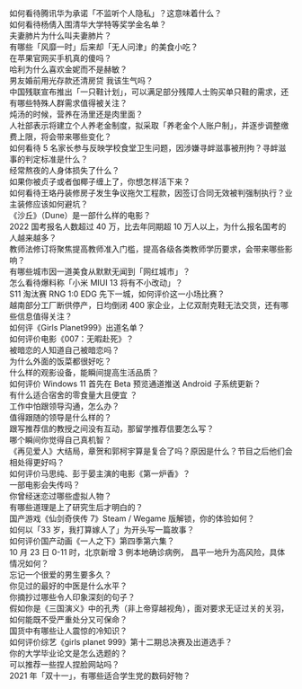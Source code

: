 如何看待腾讯华为承诺「不监听个人隐私」？这意味着什么？  
如何看待杨倩入围清华大学特等奖学金名单？  
夫妻肺片为什么叫夫妻肺片？  
有哪些「风靡一时」后来却「无人问津」的美食小吃？  
在苹果官网买手机真的傻吗？  
哈利为什么喜欢金妮而不是赫敏？  
男友婚前用光存款还清房贷 我该生气吗？  
中国残联宣布推出「一只鞋计划」，可以满足部分残障人士购买单只鞋的需求，还有哪些特殊人群需求值得被关注？  
炖汤的时候，营养在汤里还是肉里面？  
人社部表示将建立个人养老金制度，拟采取「养老金个人账户制」，并逐步调整缴费上限，将会带来哪些变化？  
如何看待 5 名家长参与反映学校食堂卫生问题，因涉嫌寻衅滋事被刑拘？寻衅滋事的判定标准是什么？  
经常熬夜的人身体损失了什么？  
如果你被贞子或者伽椰子缠上了，你想怎样活下来？  
如何看待王珞丹装修房子发生争议拖欠工程款，因签订合同无效被判强制执行？业主装修应该如何避坑？  
《沙丘》（Dune）是一部什么样的电影？  
2022 国考报名人数超过 40 万，比去年同期超 10 万人以上，为什么报名国考的人越来越多？  
教师法修订将聚焦提高教师准入门槛，提高各级各类教师学历要求，会带来哪些影响？  
有哪些城市因一道美食从默默无闻到「网红城市」？  
怎么看待爆料称「小米 MIUI 13 将有不小改动」？  
S11 淘汰赛 RNG 1:0 EDG 先下一城，如何评价这一小场比赛？  
越南部分工厂断供停产，日均倒闭 400 家企业，上亿双耐克鞋无法交货，还有哪些信息值得关注？  
如何评《Girls Planet999》出道名单？  
如何评价电影《007：无暇赴死》？  
被暗恋的人知道自己被暗恋吗？  
为什么外面的饭菜都很好吃？  
什么样的观影设备，能瞬间提高生活品质？  
如何评价 Windows 11 首先在 Beta 预览通道推送 Android 子系统更新？  
有什么适合宿舍的零食量大且便宜 ？  
工作中怕跟领导沟通，怎么办？  
值得跟随的领导是什么样的？  
跟写推荐信的教授之间没有互动，那留学推荐信要怎么写？  
哪个瞬间你觉得自己真机智？  
《再见爱人》大结局，章贺和郭柯宇算是复合了吗？原因是什么？节目之后他们会相处得更好吗？  
如何评价马思纯、彭于晏主演的电影《第一炉香》？  
一部电影会失传吗？  
你曾经迷恋过哪些虚拟人物？  
有哪些道理是上了研究生后才明白的？  
国产游戏《仙剑奇侠传 7》Steam / Wegame 版解锁，你的体验如何？  
如何以「33 岁，我打算嫁人了」为开头写一篇故事？  
如何评价国产动画《一人之下》第四季第六集？  
10 月 23 日 0-11 时，北京新增 3 例本地确诊病例， 昌平一地升为高风险，具体情况如何？  
忘记一个很爱的男生要多久？  
你见过的最好的中医是什么水平？  
你摘抄过哪些令人印象深刻的句子？  
假如你是《三国演义》中的孔秀（非上帝穿越视角），面对要求无证过关的关羽，如何能既不受严重处分又可保命？  
国货中有哪些让人震惊的冷知识？  
如何评价综艺《girls planet 999》第十二期总决赛及出道选手？  
你的大学毕业论文是怎么选题的？  
可以推荐一些捏人捏脸网站吗？  
2021 年「双十一」，有哪些适合学生党的数码好物？  
